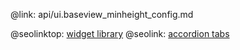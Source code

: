 @link: api/ui.baseview_minheight_config.md

@seolinktop: [widget library](https://webix.com)
@seolink: [accordion tabs](https://webix.com/widget/accordion/)